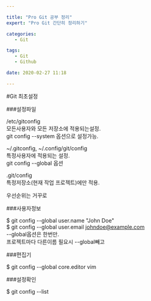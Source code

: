 ```yaml
---

title: "Pro Git 공부 정리"
expert: "Pro Git 간단히 정리하기"

categories:
   - Git

tags:
   - Git
   - Github

date: 2020-02-27 11:18

---
```


#Git 최초설정

###설정파일

/etc/gitconfig   
모든사용자와 모든 저장소에 적용되는설정.  
git config --system 옵션으로 설정가능.  

~/.gitconfig, ~/.config/git/config   
특정사용자에 적용되는 설정.  
git config --global 옵션   

.git/config  
특정저장소(현재 작업 프로젝트)에만 적용.  

우선순위는 거꾸로  

###사용자정보   

$ git config --global user.name "John Doe"   
$ git config --global user.email johndoe@example.com   
--global옵션은 한번만.  
프로젝트마다 다른이름 필요시 --global빼고   

###편집기  

$ git config --global core.editor vim  

###설정확인

$ git config --list  

